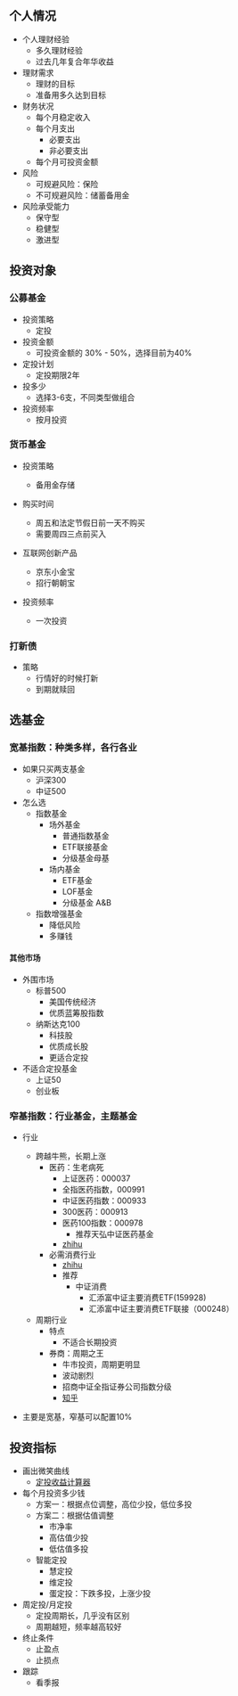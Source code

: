 ## 个人情况

* 个人理财经验
    * 多久理财经验
    * 过去几年复合年华收益
* 理财需求
    * 理财的目标
    * 准备用多久达到目标
* 财务状况
    * 每个月稳定收入
    * 每个月支出
        * 必要支出
        * 非必要支出
    * 每个月可投资金额
* 风险
    * 可规避风险：保险
    * 不可规避风险：储蓄备用金
* 风险承受能力
    * 保守型
    * 稳健型
    * 激进型

## 投资对象

### 公募基金

* 投资策略
    * 定投
* 投资金额
    * 可投资金额的 30% - 50%，选择目前为40%
* 定投计划
    * 定投期限2年
* 投多少
    * 选择3-6支，不同类型做组合
* 投资频率
    * 按月投资


### 货币基金


* 投资策略
    * 备用金存储

* 购买时间
    * 周五和法定节假日前一天不购买
    * 需要周四三点前买入

* 互联网创新产品
    * 京东小金宝
    * 招行朝朝宝

* 投资频率
    * 一次投资

### 打新债

* 策略
    * 行情好的时候打新
    * 到期就赎回


## 选基金

### 宽基指数：种类多样，各行各业

* 如果只买两支基金
    * 沪深300
    * 中证500
* 怎么选
    * 指数基金
        * 场外基金
            * 普通指数基金
            * ETF联接基金
            * 分级基金母基
        * 场内基金
            * ETF基金
            * LOF基金
            * 分级基金 A&B
    * 指数增强基金
        * 降低风险
        * 多赚钱

#### 其他市场
* 外围市场
    * 标普500
        * 美国传统经济
        * 优质蓝筹股指数
    * 纳斯达克100
        * 科技股
        * 优质成长股
        * 更适合定投
* 不适合定投基金
    * 上证50
    * 创业板 

### 窄基指数：行业基金，主题基金

* 行业
    * 跨越牛熊，长期上涨
        * 医药：生老病死
            * 上证医药：000037
            * 全指医药指数，000991
            * 中证医药指数：000933
            * 300医药：000913
            * 医药100指数：000978
                * 推荐天弘中证医药基金
            * [zhihu](https://zhuanlan.zhihu.com/p/36171116)
        * 必需消费行业
            * [zhihu](https://zhuanlan.zhihu.com/p/59848715)
            * 推荐
                * 中证消费
                    * 汇添富中证主要消费ETF(159928)
                    * 汇添富中证主要消费ETF联接（000248）
    * 周期行业
        * 特点
            * 不适合长期投资
        * 券商：周期之王
            * 牛市投资，周期更明显
            * 波动剧烈
            * 招商中证全指证券公司指数分级
            * [知乎](https://zhuanlan.zhihu.com/p/44386934)

* 主要是宽基，窄基可以配置10%


## 投资指标

* 画出微笑曲线
    * [定投收益计算器](http://data.eastmoney.com/money/calc/FundCalcDTSY.html)
* 每个月投资多少钱
    * 方案一：根据点位调整，高位少投，低位多投
    * 方案二：根据估值调整
        * 市净率
        * 高估值少投
        * 低估值多投
    * 智能定投
        * 慧定投
        * 维定投
        * 蛋定投：下跌多投，上涨少投
* 周定投/月定投
    * 定投周期长，几乎没有区别
    * 周期越短，频率越高较好
* 终止条件
    * 止盈点
    * 止损点
* 跟踪
    * 看季报
